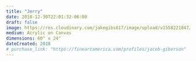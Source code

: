 ```yaml
---
title: "Jerry"
date: 2018-12-30T22:01:32-06:00
draft: false
image: https://res.cloudinary.com/jakegibs617/image/upload/v1558221847/jerry.png
medium: Acrylic on Canvas
dimensions: 60" x 24"
dateCreated: 2018
# purchase_link: "https://fineartamerica.com/profiles/jacob-giberson"
---
```





